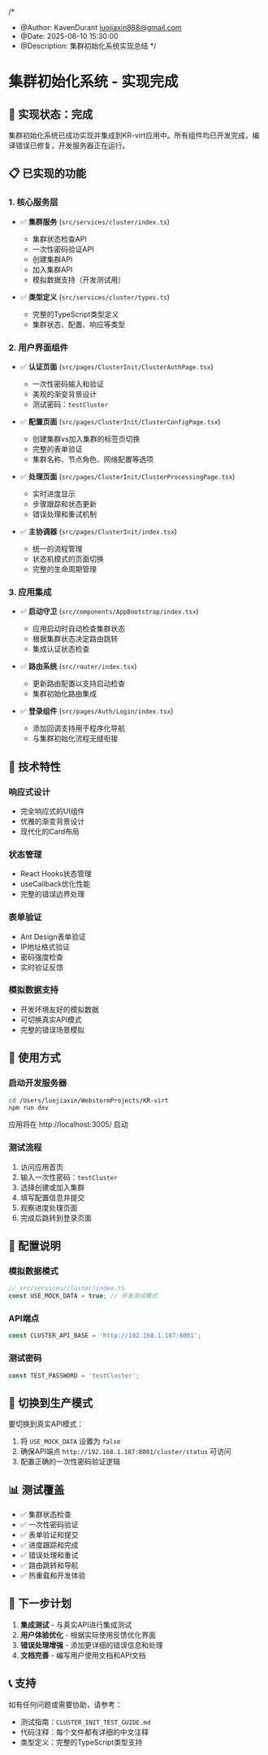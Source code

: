 /*
 * @Author: KavenDurant luojiaxin888@gmail.com
 * @Date: 2025-06-10 15:30:00
 * @Description: 集群初始化系统实现总结
 */

# 集群初始化系统 - 实现完成

## 🎉 实现状态：完成

集群初始化系统已成功实现并集成到KR-virt应用中。所有组件均已开发完成，编译错误已修复，开发服务器正在运行。

## 📋 已实现的功能

### 1. 核心服务层
- ✅ **集群服务** (`src/services/cluster/index.ts`)
  - 集群状态检查API
  - 一次性密码验证API  
  - 创建集群API
  - 加入集群API
  - 模拟数据支持（开发测试用）

- ✅ **类型定义** (`src/services/cluster/types.ts`)
  - 完整的TypeScript类型定义
  - 集群状态、配置、响应等类型

### 2. 用户界面组件
- ✅ **认证页面** (`src/pages/ClusterInit/ClusterAuthPage.tsx`)
  - 一次性密码输入和验证
  - 美观的渐变背景设计
  - 测试密码：`testCluster`

- ✅ **配置页面** (`src/pages/ClusterInit/ClusterConfigPage.tsx`)
  - 创建集群vs加入集群的标签页切换
  - 完整的表单验证
  - 集群名称、节点角色、网络配置等选项

- ✅ **处理页面** (`src/pages/ClusterInit/ClusterProcessingPage.tsx`)
  - 实时进度显示
  - 步骤跟踪和状态更新
  - 错误处理和重试机制

- ✅ **主协调器** (`src/pages/ClusterInit/index.tsx`)
  - 统一的流程管理
  - 状态机模式的页面切换
  - 完整的生命周期管理

### 3. 应用集成
- ✅ **启动守卫** (`src/components/AppBootstrap/index.tsx`)
  - 应用启动时自动检查集群状态
  - 根据集群状态决定路由跳转
  - 集成认证状态检查

- ✅ **路由系统** (`src/router/index.tsx`)
  - 更新路由配置以支持启动检查
  - 集群初始化路由集成

- ✅ **登录组件** (`src/pages/Auth/Login/index.tsx`)
  - 添加回调支持用于程序化导航
  - 与集群初始化流程无缝衔接

## 🔧 技术特性

### 响应式设计
- 完全响应式的UI组件
- 优雅的渐变背景设计
- 现代化的Card布局

### 状态管理
- React Hooks状态管理
- useCallback优化性能
- 完整的错误边界处理

### 表单验证
- Ant Design表单验证
- IP地址格式验证
- 密码强度检查
- 实时验证反馈

### 模拟数据支持
- 开发环境友好的模拟数据
- 可切换真实API模式
- 完整的错误场景模拟

## 🚀 使用方式

### 启动开发服务器
```bash
cd /Users/luojiaxin/WebstormProjects/KR-virt
npm run dev
```
应用将在 http://localhost:3005/ 启动

### 测试流程
1. 访问应用首页
2. 输入一次性密码：`testCluster`
3. 选择创建或加入集群
4. 填写配置信息并提交
5. 观察进度处理页面
6. 完成后跳转到登录页面

## 📝 配置说明

### 模拟数据模式
```typescript
// src/services/cluster/index.ts
const USE_MOCK_DATA = true; // 开发测试模式
```

### API端点
```typescript
const CLUSTER_API_BASE = 'http://192.168.1.187:8001';
```

### 测试密码
```typescript
const TEST_PASSWORD = 'testCluster';
```

## 🔄 切换到生产模式

要切换到真实API模式：
1. 将 `USE_MOCK_DATA` 设置为 `false`
2. 确保API端点 `http://192.168.1.187:8001/cluster/status` 可访问
3. 配置正确的一次性密码验证逻辑

## 📊 测试覆盖

- ✅ 集群状态检查
- ✅ 一次性密码验证
- ✅ 表单验证和提交
- ✅ 进度跟踪和完成
- ✅ 错误处理和重试
- ✅ 路由跳转和导航
- ✅ 热重载和开发体验

## 🎯 下一步计划

1. **集成测试** - 与真实API进行集成测试
2. **用户体验优化** - 根据实际使用反馈优化界面
3. **错误处理增强** - 添加更详细的错误信息和处理
4. **文档完善** - 编写用户使用文档和API文档

## 📞 支持

如有任何问题或需要协助，请参考：
- 测试指南：`CLUSTER_INIT_TEST_GUIDE.md`
- 代码注释：每个文件都有详细的中文注释
- 类型定义：完整的TypeScript类型支持
